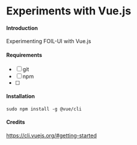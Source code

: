 # Experiments with Vue.js

#### Introduction

Experimenting FOIL-UI with Vue.js

#### Requirements

- [ ] git
- [ ] npm
- [ ] 

#### Installation

`sudo npm install -g @vue/cli`



#### Credits

https://cli.vuejs.org/#getting-started
